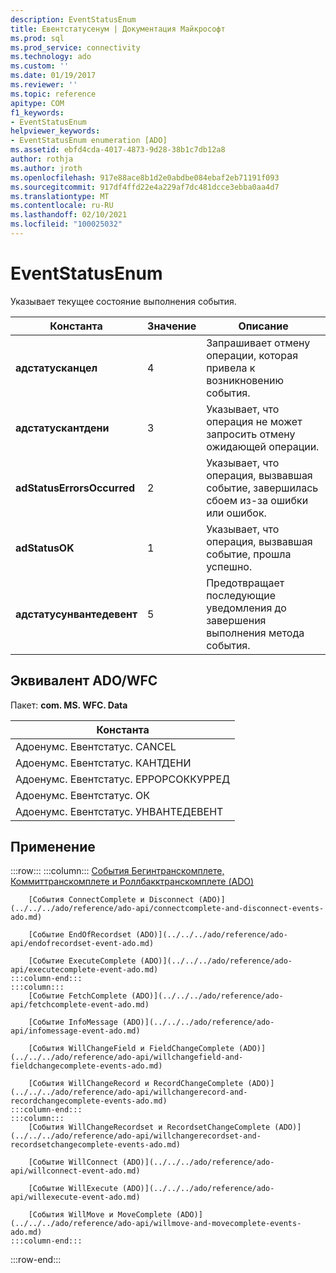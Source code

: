 ```yaml
---
description: EventStatusEnum
title: Евентстатусенум | Документация Майкрософт
ms.prod: sql
ms.prod_service: connectivity
ms.technology: ado
ms.custom: ''
ms.date: 01/19/2017
ms.reviewer: ''
ms.topic: reference
apitype: COM
f1_keywords:
- EventStatusEnum
helpviewer_keywords:
- EventStatusEnum enumeration [ADO]
ms.assetid: ebfd4cda-4017-4873-9d28-38b1c7db12a8
author: rothja
ms.author: jroth
ms.openlocfilehash: 917e88ace8b1d2e0abdbe084ebaf2eb71191f093
ms.sourcegitcommit: 917df4ffd22e4a229af7dc481dcce3ebba0aa4d7
ms.translationtype: MT
ms.contentlocale: ru-RU
ms.lasthandoff: 02/10/2021
ms.locfileid: "100025032"
---
```

# <a name="eventstatusenum"></a>EventStatusEnum
Указывает текущее состояние выполнения события.  
  
|Константа|Значение|Описание|  
|--------------|-----------|-----------------|  
|**адстатусканцел**|4|Запрашивает отмену операции, которая привела к возникновению события.|  
|**адстатускантдени**|3|Указывает, что операция не может запросить отмену ожидающей операции.|  
|**adStatusErrorsOccurred**|2|Указывает, что операция, вызвавшая событие, завершилась сбоем из-за ошибки или ошибок.|  
|**adStatusOK**|1|Указывает, что операция, вызвавшая событие, прошла успешно.|  
|**адстатусунвантедевент**|5|Предотвращает последующие уведомления до завершения выполнения метода события.|  
  
## <a name="adowfc-equivalent"></a>Эквивалент ADO/WFC  
 Пакет: **com. MS. WFC. Data**  
  
|Константа|  
|--------------|  
|Адоенумс. Евентстатус. CANCEL|  
|Адоенумс. Евентстатус. КАНТДЕНИ|  
|Адоенумс. Евентстатус. ЕРРОРСОККУРРЕД|  
|Адоенумс. Евентстатус. ОК|  
|Адоенумс. Евентстатус. УНВАНТЕДЕВЕНТ|  
  
## <a name="applies-to"></a>Применение  

:::row:::
    :::column:::
        [События Бегинтранскомплете, Коммиттранскомплете и Роллбакктранскомплете (ADO)](../../../ado/reference/ado-api/begintranscomplete-committranscomplete-and-rollbacktranscomplete-events-ado.md)  

        [События ConnectComplete и Disconnect (ADO)](../../../ado/reference/ado-api/connectcomplete-and-disconnect-events-ado.md)  

        [Событие EndOfRecordset (ADO)](../../../ado/reference/ado-api/endofrecordset-event-ado.md)  

        [Событие ExecuteComplete (ADO)](../../../ado/reference/ado-api/executecomplete-event-ado.md)  
    :::column-end:::
    :::column:::
        [Событие FetchComplete (ADO)](../../../ado/reference/ado-api/fetchcomplete-event-ado.md)  

        [Событие InfoMessage (ADO)](../../../ado/reference/ado-api/infomessage-event-ado.md)  

        [События WillChangeField и FieldChangeComplete (ADO)](../../../ado/reference/ado-api/willchangefield-and-fieldchangecomplete-events-ado.md)  

        [События WillChangeRecord и RecordChangeComplete (ADO)](../../../ado/reference/ado-api/willchangerecord-and-recordchangecomplete-events-ado.md)  
    :::column-end:::
    :::column:::
        [События WillChangeRecordset и RecordsetChangeComplete (ADO)](../../../ado/reference/ado-api/willchangerecordset-and-recordsetchangecomplete-events-ado.md)  

        [Событие WillConnect (ADO)](../../../ado/reference/ado-api/willconnect-event-ado.md)  

        [Событие WillExecute (ADO)](../../../ado/reference/ado-api/willexecute-event-ado.md)  

        [События WillMove и MoveComplete (ADO)](../../../ado/reference/ado-api/willmove-and-movecomplete-events-ado.md)  
    :::column-end:::
:::row-end:::
